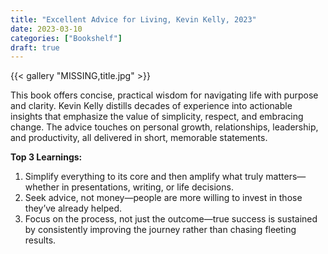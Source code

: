 ```yaml
---
title: "Excellent Advice for Living, Kevin Kelly, 2023"
date: 2023-03-10
categories: ["Bookshelf"]
draft: true
---
```


{{< gallery "MISSING,title.jpg" >}}

This book offers concise, practical wisdom for navigating life with purpose and clarity. Kevin Kelly distills decades of experience into actionable insights that emphasize the value of simplicity, respect, and embracing change. The advice touches on personal growth, relationships, leadership, and productivity, all delivered in short, memorable statements.

**Top 3 Learnings:**

1. Simplify everything to its core and then amplify what truly matters—whether in presentations, writing, or life decisions.
2. Seek advice, not money—people are more willing to invest in those they’ve already helped.
3. Focus on the process, not just the outcome—true success is sustained by consistently improving the journey rather than chasing fleeting results.
